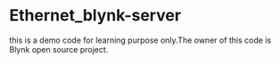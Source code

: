 # Ethernet_blynk-server
this is a demo code for learning purpose only.The owner of this code is Blynk open source project.
